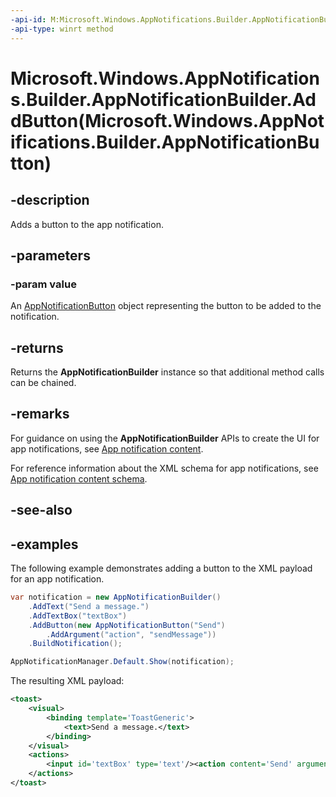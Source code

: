 ```yaml
---
-api-id: M:Microsoft.Windows.AppNotifications.Builder.AppNotificationBuilder.AddButton(Microsoft.Windows.AppNotifications.Builder.AppNotificationButton)
-api-type: winrt method
---
```


# Microsoft.Windows.AppNotifications.Builder.AppNotificationBuilder.AddButton(Microsoft.Windows.AppNotifications.Builder.AppNotificationButton)

<!--
public Microsoft.Windows.AppNotifications.Builder.AppNotificationBuilder AddButton (Microsoft.Windows.AppNotifications.Builder.AppNotificationButton value);
-->


## -description

Adds a button to the app notification.

## -parameters

### -param value

An [AppNotificationButton](xref:Microsoft.Windows.AppNotifications.Builder.AppNotificationButton) object representing the button to be added to the notification.

## -returns

Returns the **AppNotificationBuilder** instance so that additional method calls can be chained.

## -remarks

For guidance on using the **AppNotificationBuilder** APIs to create the UI for app notifications, see [App notification content](/windows/apps/design/shell/tiles-and-notifications/adaptive-interactive-toasts).

For reference information about the XML schema for app notifications, see [App notification content schema](/windows/apps/design/shell/tiles-and-notifications/toast-schema).

## -see-also

## -examples

The following example demonstrates adding a button to the XML payload for an app notification. 

```csharp
var notification = new AppNotificationBuilder()
    .AddText("Send a message.")
    .AddTextBox("textBox")
    .AddButton(new AppNotificationButton("Send")
        .AddArgument("action", "sendMessage"))
    .BuildNotification();

AppNotificationManager.Default.Show(notification);
```

The resulting XML payload:

```xml
<toast>
    <visual>
        <binding template='ToastGeneric'>
            <text>Send a message.</text>
        </binding>
    </visual>
    <actions>
        <input id='textBox' type='text'/><action content='Send' arguments='action=sendMessage'/>
    </actions>
</toast>
```


